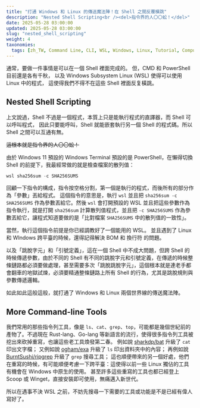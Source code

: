 ```yaml
---
title: "打通 Windows 和 Linux 的傳送魔法陣！在 Shell 之間反覆橫跳"
description: "Nested Shell Scripting<br /><del>指令界的人〇〇蚣！</del>"
date: 2025-05-28 03:00:00
updated: 2025-05-28 03:00:00
slug: "nested_shell_scripting"
weight: 4
taxonomies:
  tags: [zh_TW, Command Line, CLI, WSL, Windows, Linux, Tutorial, Computer Concepts]
---
```


通常，要做一件事情是可以在一個 Shell 裡面完成的。
但，CMD 和 PowerShell 目前還是各有千秋，
以及 Windows Subsystem Linux (WSL) 使得可以使用 Linux 中的程式，
這使得我們不得不在這些 Shell 裡面反复橫跳。

## Nested Shell Scripting

上文說過，Shell 不過是一個程式，本質上只是能執行程式的直譯器，而 Shell 可以呼叫程式，
因此只要能呼叫，Shell 就能嵌套執行另一個 Shell 的程式碼。所以 Shell 之間可以互通有無。

<del>這根本就是指令界的人〇〇蚣！</del>

由於 Windows 11 預設的 Windows Terminal 預設的是 PowerShell，在懶得切換 Shell 的前提下，我最經常做的就是檢查檔案的散列值：

```powershell
wsl sha256sum -c SHA256SUMS
```

回顧一下指令的構成，指令按空格分割，第一個是執行的程式，而後所有的部分作為「參數」丟給程式。
這個指令的意思是，執行 `wsl` 並且把 `sha256sum -c SHA256SUMS` 作為參數丟給它。然後 `wsl` 會打開預設的 WSL 並且把這些參數作為指令執行，就是打開 `sha256sum` 計算散列值程式，並且把 `-c SHA256SUMS` 作為參數丟給它，讓程式知道要做的是「比對檔案 `SHA256SUMS` 中的散列值的一致性」。

當然，執行這個指令前提是你已經調教好了一個能用的 WSL。
並且遇到了 Linux 和 WIndows 跨平臺的時候，還得記得解決 BOM 和 換行符 的問題。

以及「跳脫字元」和「引號定義」，這在一個 Shell 中不成大問題，但跨 Shell 的時候傳遞參數，由於不同的 Shell 有不同的跳脫字元和引號定義，在傳遞的時候整條鏈路都必須要做處理，甚至需要多次「跳脫跳脫字元」，這個根本就是連老手都會翻車的地獄試煉，必須要精通整條鏈路上所有 Shell 的行為，尤其是跳脫規則與參數傳遞邏輯。

如此如此這般這般，就打通了 Windows 和 Linux 兩個世界線的傳送魔法陣。

## More Command-line Tools

我們常用的那些指令列工具，像是 `ls`、`cat`、`grep`、`top`，可能都是幾個世紀前的產物了。不過現在 Rust-lang、Go-lang 等新語言的流行，使得很多指令列工具被挖出來砍掉重寫，也讓這些老工具煥發第二春。
例如說 [sharkdp/bat](https://github.com/sharkdp/bat) 升級了 `cat` 印出文字檔；
又例如說 [ogham/exa](https://github.com/ogham/exa) 升級了 `ls` 印出資料夾中的內容；
再例如說 [BurntSushi/ripgrep](https://github.com/BurntSushi/ripgrep/tree/master) 升級了 `grep` 搜尋工具；
這也順便帶來的另一個好處，他們在重寫的時候，有可能順便考慮一下跨平臺：這使得以前一些 Linux 獨佔的工具有機會在 Windows 中原生的使用。
甚至許多這些重寫的工具也都已經登上 Scoop 或 Winget，直接安裝即可使用，無痛邁入新世代。

所以在遇事不決 WSL 之前，不妨先搜尋一下需要的工具或功能是不是已經有偉人寫好了。
